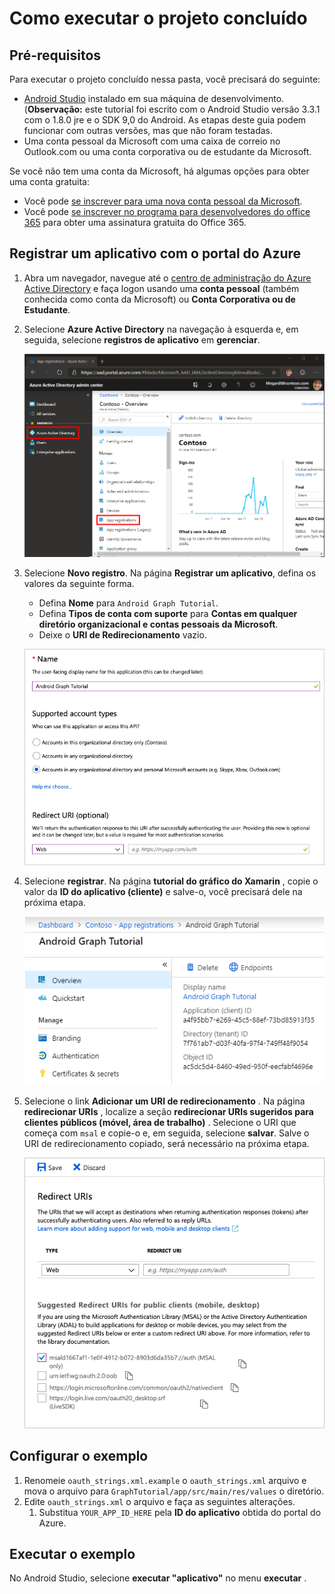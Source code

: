 # <a name="how-to-run-the-completed-project"></a>Como executar o projeto concluído

## <a name="prerequisites"></a>Pré-requisitos

Para executar o projeto concluído nessa pasta, você precisará do seguinte:

- [Android Studio](https://developer.android.com/studio/) instalado em sua máquina de desenvolvimento. (**Observação:** este tutorial foi escrito com o Android Studio versão 3.3.1 com o 1.8.0 jre e o SDK 9,0 do Android. As etapas deste guia podem funcionar com outras versões, mas que não foram testadas.
- Uma conta pessoal da Microsoft com uma caixa de correio no Outlook.com ou uma conta corporativa ou de estudante da Microsoft.

Se você não tem uma conta da Microsoft, há algumas opções para obter uma conta gratuita:

- Você pode [se inscrever para uma nova conta pessoal da Microsoft](https://signup.live.com/signup?wa=wsignin1.0&rpsnv=12&ct=1454618383&rver=6.4.6456.0&wp=MBI_SSL_SHARED&wreply=https://mail.live.com/default.aspx&id=64855&cbcxt=mai&bk=1454618383&uiflavor=web&uaid=b213a65b4fdc484382b6622b3ecaa547&mkt=E-US&lc=1033&lic=1).
- Você pode [se inscrever no programa para desenvolvedores do office 365](https://developer.microsoft.com/office/dev-program) para obter uma assinatura gratuita do Office 365.

## <a name="register-an-application-with-the-azure-portal"></a>Registrar um aplicativo com o portal do Azure

1. Abra um navegador, navegue até o [centro de administração do Azure Active Directory](https://aad.portal.azure.com) e faça logon usando uma **conta pessoal** (também conhecida como conta da Microsoft) ou **Conta Corporativa ou de Estudante**.

1. Selecione **Azure Active Directory** na navegação à esquerda e, em seguida, selecione **registros de aplicativo** em **gerenciar**.

    ![Uma captura de tela dos registros de aplicativo ](../../tutorial/images/aad-portal-app-registrations.png)

1. Selecione **Novo registro**. Na página **Registrar um aplicativo**, defina os valores da seguinte forma.

    - Defina **Nome** para `Android Graph Tutorial`.
    - Defina **Tipos de conta com suporte** para **Contas em qualquer diretório organizacional e contas pessoais da Microsoft**.
    - Deixe o **URI de Redirecionamento** vazio.

    ![Uma captura de tela da página registrar um aplicativo](../../tutorial/images/aad-register-an-app.png)

1. Selecione **registrar**. Na página **tutorial do gráfico do Xamarin** , copie o valor da **ID do aplicativo (cliente)** e salve-o, você precisará dele na próxima etapa.

    ![Uma captura de tela da ID do aplicativo do novo registro de aplicativo](../../tutorial/images/aad-application-id.png)

1. Selecione o link **Adicionar um URI de redirecionamento** . Na página **redirecionar URIs** , localize a seção **redirecionar URIs sugeridos para clientes públicos (móvel, área de trabalho)** . Selecione o URI que começa com `msal` e copie-o e, em seguida, selecione **salvar**. Salve o URI de redirecionamento copiado, será necessário na próxima etapa.

    ![Captura de tela da página URIs de redirecionamento](../../tutorial/images/aad-redirect-uris.png)

## <a name="configure-the-sample"></a>Configurar o exemplo

1. Renomeie `oauth_strings.xml.example` o `oauth_strings.xml` arquivo e mova o arquivo para `GraphTutorial/app/src/main/res/values` o diretório.
1. Edite `oauth_strings.xml` o arquivo e faça as seguintes alterações.
    1. Substitua `YOUR_APP_ID_HERE` pela **ID do aplicativo** obtida do portal do Azure.

## <a name="run-the-sample"></a>Executar o exemplo

No Android Studio, selecione **executar "aplicativo"** no menu **executar** .
